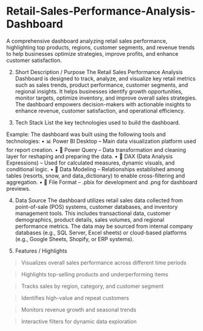# Retail-Sales-Performance-Analysis-Dashboard
A comprehensive dashboard analyzing retail sales performance, highlighting top products, regions, customer segments, and revenue trends to help businesses optimize strategies, improve profits, and enhance customer satisfaction.

2. Short Description / Purpose
The Retail Sales Performance Analysis Dashboard is designed to track, analyze, and visualize key retail metrics such as sales trends, product performance, customer segments, and regional insights. It helps businesses identify growth opportunities, monitor targets, optimize inventory, and improve overall sales strategies. The dashboard empowers decision-makers with actionable insights to enhance revenue, customer satisfaction, and operational efficiency.


3. Tech Stack
List the key technologies used to build the dashboard.

Example: The dashboard was built using the following tools and technologies:
• 📊 Power BI Desktop – Main data visualization platform used for report creation.
• 📂 Power Query – Data transformation and cleaning layer for reshaping and preparing the data.
• 🧠 DAX (Data Analysis Expressions) – Used for calculated measures, dynamic visuals, and conditional logic.
• 📝 Data Modeling – Relationships established among tables (resorts, snow, and data_dictionary) to enable cross-filtering and aggregation.
• 📁 File Format – .pbix for development and .png for dashboard previews.

4. Data Source
The dashboard utilizes retail sales data collected from point-of-sale (POS) systems, customer databases, and inventory management tools. This includes transactional data, customer demographics, product details, sales volumes, and regional performance metrics. The data may be sourced from internal company databases (e.g., SQL Server, Excel sheets) or cloud-based platforms (e.g., Google Sheets, Shopify, or ERP systems).

5. Features / Highlights
> Visualizes overall sales performance across different time periods

> Highlights top-selling products and underperforming items

> Tracks sales by region, category, and customer segment

> Identifies high-value and repeat customers

> Monitors revenue growth and seasonal trends

> Interactive filters for dynamic data exploration

